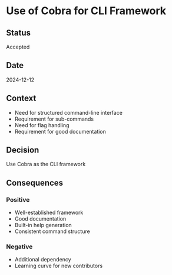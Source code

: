 # Use of Cobra for CLI Framework

## Status

Accepted

## Date

2024-12-12

## Context

- Need for structured command-line interface
- Requirement for sub-commands
- Need for flag handling
- Requirement for good documentation

## Decision

Use Cobra as the CLI framework

## Consequences

### Positive

- Well-established framework
- Good documentation
- Built-in help generation
- Consistent command structure

### Negative

- Additional dependency
- Learning curve for new contributors
